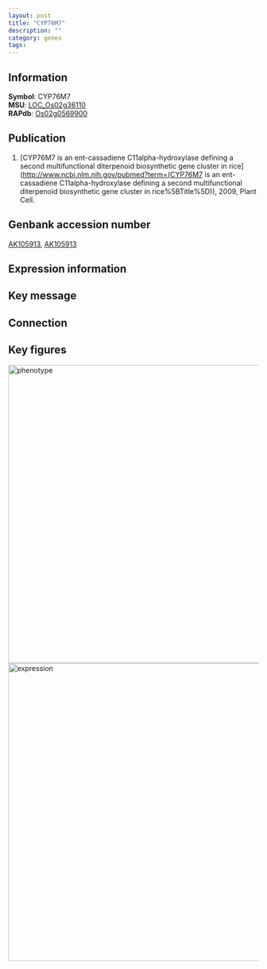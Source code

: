 ```yaml
---
layout: post
title: "CYP76M7"
description: ""
category: genes
tags: 
---
```


## Information
__Symbol__: CYP76M7  
__MSU__: [LOC_Os02g36110](http://rice.plantbiology.msu.edu/cgi-bin/ORF_infopage.cgi?orf=LOC_Os02g36110)  
__RAPdb__: [Os02g0569900](http://rapdb.dna.affrc.go.jp/viewer/gbrowse_details/irgsp1?name=Os02g0569900)  

## Publication
1. [CYP76M7 is an ent-cassadiene C11alpha-hydroxylase defining a second multifunctional diterpenoid biosynthetic gene cluster in rice](http://www.ncbi.nlm.nih.gov/pubmed?term=(CYP76M7 is an ent-cassadiene C11alpha-hydroxylase defining a second multifunctional diterpenoid biosynthetic gene cluster in rice%5BTitle%5D)), 2009, Plant Cell.

## Genbank accession number
[AK105913](http://www.ncbi.nlm.nih.gov/nuccore/AK105913), [AK105913](http://www.ncbi.nlm.nih.gov/nuccore/AK105913)

## Expression information

## Key message

## Connection

## Key figures
<img src="http://ricencode.github.io/images/CYP76M7.pheno.png" alt="phenotype"  style="width: 600px;"/>

<img src="http://ricencode.github.io/images/CYP76M7.exp.png" alt="expression"  style="width: 600px;"/>


